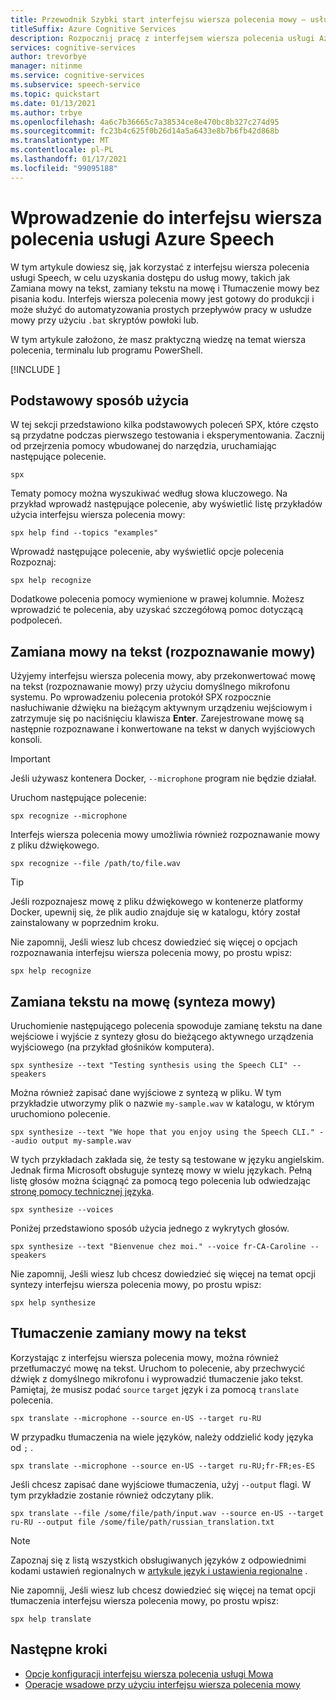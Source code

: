 ```yaml
---
title: Przewodnik Szybki start interfejsu wiersza polecenia mowy — usługa mowy
titleSuffix: Azure Cognitive Services
description: Rozpocznij pracę z interfejsem wiersza polecenia usługi Azure Speech. Można korzystać z usług mowy, takich jak Zamiana mowy na tekst, zamiany tekstu na mowę i Tłumaczenie mowy bez pisania kodu.
services: cognitive-services
author: trevorbye
manager: nitinme
ms.service: cognitive-services
ms.subservice: speech-service
ms.topic: quickstart
ms.date: 01/13/2021
ms.author: trbye
ms.openlocfilehash: 4a6c7b36665c7a38534ce8e470bc8b327c274d95
ms.sourcegitcommit: fc23b4c625f0b26d14a5a6433e8b7b6fb42d868b
ms.translationtype: MT
ms.contentlocale: pl-PL
ms.lasthandoff: 01/17/2021
ms.locfileid: "99095188"
---
```

# <a name="get-started-with-the-azure-speech-cli"></a>Wprowadzenie do interfejsu wiersza polecenia usługi Azure Speech

W tym artykule dowiesz się, jak korzystać z interfejsu wiersza polecenia usługi Speech, w celu uzyskania dostępu do usług mowy, takich jak Zamiana mowy na tekst, zamiany tekstu na mowę i Tłumaczenie mowy bez pisania kodu. Interfejs wiersza polecenia mowy jest gotowy do produkcji i może służyć do automatyzowania prostych przepływów pracy w usłudze mowy przy użyciu `.bat` skryptów powłoki lub.

W tym artykule założono, że masz praktyczną wiedzę na temat wiersza polecenia, terminalu lub programu PowerShell.

[!INCLUDE [](includes/spx-setup.md)]

## <a name="basic-usage"></a>Podstawowy sposób użycia

W tej sekcji przedstawiono kilka podstawowych poleceń SPX, które często są przydatne podczas pierwszego testowania i eksperymentowania. Zacznij od przejrzenia pomocy wbudowanej do narzędzia, uruchamiając następujące polecenie.

```console
spx
```

Tematy pomocy można wyszukiwać według słowa kluczowego. Na przykład wprowadź następujące polecenie, aby wyświetlić listę przykładów użycia interfejsu wiersza polecenia mowy:

```console
spx help find --topics "examples"
```

Wprowadź następujące polecenie, aby wyświetlić opcje polecenia Rozpoznaj:

```console
spx help recognize
```

Dodatkowe polecenia pomocy wymienione w prawej kolumnie. Możesz wprowadzić te polecenia, aby uzyskać szczegółową pomoc dotyczącą podpoleceń.

## <a name="speech-to-text-speech-recognition"></a>Zamiana mowy na tekst (rozpoznawanie mowy)

Użyjemy interfejsu wiersza polecenia mowy, aby przekonwertować mowę na tekst (rozpoznawanie mowy) przy użyciu domyślnego mikrofonu systemu. Po wprowadzeniu polecenia protokół SPX rozpocznie nasłuchiwanie dźwięku na bieżącym aktywnym urządzeniu wejściowym i zatrzymuje się po naciśnięciu klawisza **Enter**. Zarejestrowane mowę są następnie rozpoznawane i konwertowane na tekst w danych wyjściowych konsoli.

>[!IMPORTANT]
> Jeśli używasz kontenera Docker, `--microphone` program nie będzie działał.

Uruchom następujące polecenie:

```console
spx recognize --microphone
```

Interfejs wiersza polecenia mowy umożliwia również rozpoznawanie mowy z pliku dźwiękowego.

```console
spx recognize --file /path/to/file.wav
```

> [!TIP]
> Jeśli rozpoznajesz mowę z pliku dźwiękowego w kontenerze platformy Docker, upewnij się, że plik audio znajduje się w katalogu, który został zainstalowany w poprzednim kroku.

Nie zapomnij, Jeśli wiesz lub chcesz dowiedzieć się więcej o opcjach rozpoznawania interfejsu wiersza polecenia mowy, po prostu wpisz:

```console
spx help recognize
```

## <a name="text-to-speech-speech-synthesis"></a>Zamiana tekstu na mowę (synteza mowy)

Uruchomienie następującego polecenia spowoduje zamianę tekstu na dane wejściowe i wyjście z syntezy głosu do bieżącego aktywnego urządzenia wyjściowego (na przykład głośników komputera).

```console
spx synthesize --text "Testing synthesis using the Speech CLI" --speakers
```

Można również zapisać dane wyjściowe z syntezą w pliku. W tym przykładzie utworzymy plik o nazwie `my-sample.wav` w katalogu, w którym uruchomiono polecenie.

```console
spx synthesize --text "We hope that you enjoy using the Speech CLI." --audio output my-sample.wav
```

W tych przykładach zakłada się, że testy są testowane w języku angielskim. Jednak firma Microsoft obsługuje syntezę mowy w wielu językach. Pełną listę głosów można ściągnąć za pomocą tego polecenia lub odwiedzając [stronę pomocy technicznej języka](./language-support.md).

```console
spx synthesize --voices
```

Poniżej przedstawiono sposób użycia jednego z wykrytych głosów.

```console
spx synthesize --text "Bienvenue chez moi." --voice fr-CA-Caroline --speakers
```

Nie zapomnij, Jeśli wiesz lub chcesz dowiedzieć się więcej na temat opcji syntezy interfejsu wiersza polecenia mowy, po prostu wpisz:

```console
spx help synthesize
```

## <a name="speech-to-text-translation"></a>Tłumaczenie zamiany mowy na tekst

Korzystając z interfejsu wiersza polecenia mowy, można również przetłumaczyć mowę na tekst. Uruchom to polecenie, aby przechwycić dźwięk z domyślnego mikrofonu i wyprowadzić tłumaczenie jako tekst. Pamiętaj, że musisz podać `source` `target` język i za pomocą `translate` polecenia.

```console
spx translate --microphone --source en-US --target ru-RU
```

W przypadku tłumaczenia na wiele języków, należy oddzielić kody języka od `;` .

```console
spx translate --microphone --source en-US --target ru-RU;fr-FR;es-ES
```

Jeśli chcesz zapisać dane wyjściowe tłumaczenia, użyj `--output` flagi. W tym przykładzie zostanie również odczytany plik.

```console
spx translate --file /some/file/path/input.wav --source en-US --target ru-RU --output file /some/file/path/russian_translation.txt
```

> [!NOTE]
> Zapoznaj się z listą wszystkich obsługiwanych języków z odpowiednimi kodami ustawień regionalnych w [artykule język i ustawienia regionalne](language-support.md) .

Nie zapomnij, Jeśli wiesz lub chcesz dowiedzieć się więcej na temat opcji tłumaczenia interfejsu wiersza polecenia mowy, po prostu wpisz:

```console
spx help translate
```

## <a name="next-steps"></a>Następne kroki

* [Opcje konfiguracji interfejsu wiersza polecenia usługi Mowa](./spx-data-store-configuration.md)
* [Operacje wsadowe przy użyciu interfejsu wiersza polecenia mowy](./spx-batch-operations.md)
